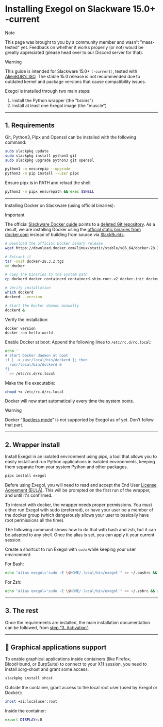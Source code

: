 # Installing Exegol on Slackware 15.0+ -current


> [!NOTE] 
> This page was brought to you by a community member and wasn't "mass-tested" yet. Feedback on whether it works properly (or not) would be greatly appreciated (please head over to our Discord server for that).


> [!WARNING]
> This guide is intended for Slackware 15.0+ `(-current)`, tested with [AlienBOB's ISO](https://slackware.uk/people/alien-current-iso/slackware64-current-iso/). The stable 15.0 release is not recommended due to outdated kernel and package versions that cause compatibility issues.

Exegol is installed through two main steps:

1. Install the Python wrapper (the "brains")
2. Install at least one Exegol image (the "muscle")

---
## 1. Requirements

Git, Python3, Pipx and Openssl can be installed with the following command:

```bash
sudo slackpkg update
sudo slackpkg install python3 git
sudo slackpkg upgrade python3 git openssl
```

```bash
python3 -m ensurepip --upgrade
python3 -m pip install --user pipx
```

Ensure pipx is in PATH and reload the shell:

```bash
python3 -m pipx ensurepath && exec $SHELL
```

---

Installing Docker on Slackware (using official binaries):

>[!IMPORTANT]
>The official [Slackware Docker guide](https://docs.slackware.com/howtos:cloud:docker) points to a [deleted Git repository](https://github.com/dslackw/slpkg.git).
As a result, we are installing Docker using the [official static binaries from docker.com](https://download.docker.com/linux/static/stable/x86_64/) instead of building from source via [SlackBuilds](http://www.slackware.com/~alien/slackbuilds/docker/).

```bash
# Download the official Docker binary release
wget https://download.docker.com/linux/static/stable/x86_64/docker-28.3.2.tgz

# Extract it
tar -xvzf docker-28.3.2.tgz
cd docker

# Copy the binaries to the system path
cp dockerd docker containerd containerd-shim-runc-v2 docker-init docker-proxy runc ctr /usr/local/bin/

# Verify installation
which dockerd
dockerd --version

# Start the Docker daemon manually
dockerd &
```

Verify the installation:

```bash
docker version
docker run hello-world
```


Enable Docker at boot: Append the following lines to `/etc/rc.d/rc.local`:

```bash
echo '
# Start Docker daemon at boot
if [ -x /usr/local/bin/dockerd ]; then
  /usr/local/bin/dockerd &
fi
' >> /etc/rc.d/rc.local
```

Make the file executable:

```bash
chmod +x /etc/rc.d/rc.local
```

Docker will now start automatically every time the system boots.

> [!WARNING]
> Docker "[Rootless mode](https://docs.docker.com/engine/security/rootless/)" is not supported by Exegol as of yet. Don't follow that part.

---

## 2. Wrapper install 

Install Exegol in an isolated environment using pipx, a tool that allows you to easily install and run Python applications in isolated environments, keeping them separate from your system Python and other packages.

```bash
pipx install exegol
```


Before using Exegol, you will need to read and accept the End User [License Agreement (EULA)](https://docs.exegol.com/legal/eula). This will be prompted on the first run of the wrapper, and until it's confirmed.

To interact with docker, the wrapper needs proper permissions. You must either run Exegol with sudo (preferred), or have your user be a member of the docker group (which dangerously allows your user to basically have root permissions all the time).

The following command shows how to do that with bash and zsh, but it can be adapted to any shell. Once the alias is set, you can apply it your current session.


Create a shortcut to run Exegol with `sudo` while keeping your user environment:

For Bash:

```bash
echo "alias exegol='sudo -E \$HOME/.local/bin/exegol'" >> ~/.bashrc && source ~/.bashrc
```

For Zsh:

```zsh
echo "alias exegol='sudo -E \$HOME/.local/bin/exegol'" >> ~/.zshrc && source ~/.zshrc
```


---
## 3. The rest

Once the requirements are installed, the main installation documentation can be followed, from [step "3. Activation"](https://docs.exegol.com/first-install#_3-activation).

---
## 🌅 Graphical applications support 

To enable graphical applications inside containers (like Firefox, BloodHound, or BurpSuite) to connect to your X11 session, you need to install xorg-xhost and grant some access.

```bash
slackpkg install xhost
```

Outside the container, grant access to the local root user (used by Exegol or Docker):

```bash
xhost +si:localuser:root
```

Inside the container:

```bash
export DISPLAY=:0
```
